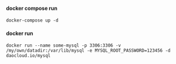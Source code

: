 
#### docker compose run

```
docker-compose up -d
```
#### docker run

```
docker run --name some-mysql -p 3306:3306 -v /my/own/datadir:/var/lib/mysql -e MYSQL_ROOT_PASSWORD=123456 -d daocloud.io/mysql
```

